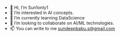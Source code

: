 - 👋 Hi, I’m Sun1only1
- 👀 I’m interested in AI concepts.
- 🌱 I’m currently learning DataScience
- 💞️ I’m looking to collaborate on AI/ML technologies.
- 📫 You can write to me sundeepbabu.s@gmail.com

<!---
Sun1only1 is a ✨ special ✨ repository because its `README.md` (this file) appears on your GitHub profile.
You can click the Preview link to take a look at your changes.
--->
